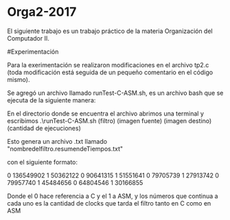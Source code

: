 # Orga2-2017
El siguiente trabajo es un trabajo práctico de la materia Organización del Computador II.

#Experimentación 

Para la exerimentación se realizaron modificaciones en el archivo tp2.c (toda modificación está seguida de un pequeño comentario en el código mismo). 

Se agregó un archivo llamado runTest-C-ASM.sh, es un archivo bash que se ejecuta de la siguiente manera:

En el directorio donde se encuentra el archivo abrimos una terminal y escribimos .\runTest-C-ASM.sh (filtro) (imagen fuente) (imagen destino) (cantidad de ejecuciones)

Esto genera un archivo .txt llamado "nombredelfiltro.resumendeTiempos.txt"

con el siguiente formato:


0 136549902
1 50362122
0 90641315
1 51551641
0 79705739
1 27913742
0 79957740
1 45484656
0 64804546
1 30166855

Donde el 0 hace referencia a C y el 1 a ASM, y los números que continua a cada uno es la cantidad de clocks que tarda el filtro tanto en C como en ASM 
